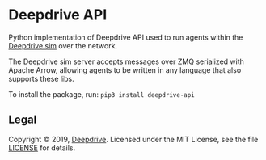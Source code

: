 Deepdrive API
=============

Python implementation of Deepdrive API used to run agents within the [Deepdrive sim](https://github.com/deepdrive/deepdrive-sim) over the network.

The Deepdrive sim server accepts messages over ZMQ serialized with Apache Arrow, allowing agents to be written in any language that also supports these libs.

To install the package, run: `pip3 install deepdrive-api`


## Legal

Copyright &copy; 2019, [Deepdrive](https://deepdrive.io/). Licensed under the MIT License, see the file [LICENSE](https://github.com/deepdrive/deepdrive-ci/blob/master/LICENSE) for details.
